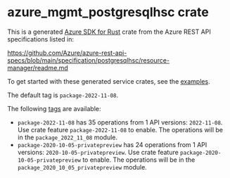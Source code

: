 # azure_mgmt_postgresqlhsc crate

This is a generated [Azure SDK for Rust](https://github.com/Azure/azure-sdk-for-rust) crate from the Azure REST API specifications listed in:

https://github.com/Azure/azure-rest-api-specs/blob/main/specification/postgresqlhsc/resource-manager/readme.md

To get started with these generated service crates, see the [examples](https://github.com/Azure/azure-sdk-for-rust/blob/main/services/README.md#examples).

The default tag is `package-2022-11-08`.

The following [tags](https://github.com/Azure/azure-sdk-for-rust/blob/main/services/tags.md) are available:

- `package-2022-11-08` has 35 operations from 1 API versions: `2022-11-08`. Use crate feature `package-2022-11-08` to enable. The operations will be in the `package_2022_11_08` module.
- `package-2020-10-05-privatepreview` has 24 operations from 1 API versions: `2020-10-05-privatepreview`. Use crate feature `package-2020-10-05-privatepreview` to enable. The operations will be in the `package_2020_10_05_privatepreview` module.